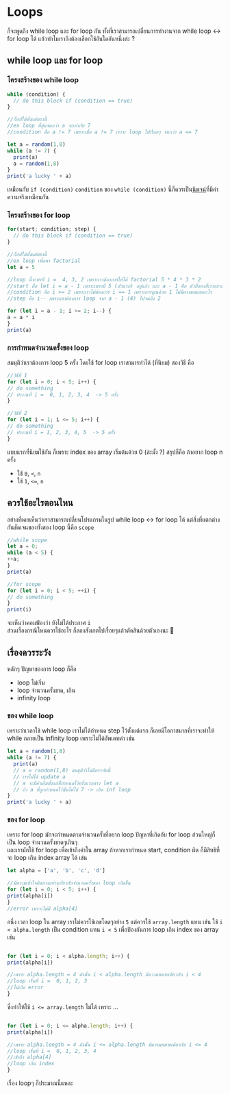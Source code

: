 # Loops
ก็จะพูดถึง while loop และ for loop กัน ทั้งที่เราสามารถเปลี่ยนการทำงานจาก while loop <-> for loop ได้ แล้วทำไมเราถึงต้องเลือกใช้อันใดอันหนึ่งล่ะ ? <br >
## while loop และ for loop 
### โครงสร้างของ while loop
```javascript
while (condition) {
  // do this block if (condition == true)
}

//ก็อปได้ตั้งแต่ตรงนี้
//ex loop ที่สุ่มจนกว่า a จะเท่ากับ 7
//condition คือ a != 7 เพราะเมื่อ a != 7 เราจะ loop ไปเรื่อยๆ จนกว่า a == 7

let a = random(1,8)
while (a != 7) {
  print(a)
  a = random(1,8)
}
print('a lucky ' + a)

```
เหมือนกับ `if (condition)` `condition` ของ `while (condition)` นี้ก็ควรเป็น[นิพจน์](https://github.com/swu60576/cp121-notebook/blob/master/1-data.md#%E0%B8%97%E0%B8%B3%E0%B9%84%E0%B8%A1%E0%B9%80%E0%B8%A3%E0%B8%B2%E0%B8%96%E0%B8%B6%E0%B8%87%E0%B8%95%E0%B9%89%E0%B8%AD%E0%B8%87%E0%B8%84%E0%B8%B3%E0%B8%99%E0%B8%B6%E0%B8%87%E0%B9%80%E0%B8%A3%E0%B8%B7%E0%B9%88%E0%B8%AD%E0%B8%87-datatype-%E0%B8%94%E0%B9%89%E0%B8%A7%E0%B8%A2-)ที่มีค่าความจริงเหมือนกัน

### โครงสร้างของ for loop
```javascript
for(start; condition; step) {
  // do this block if (condition == true)
}

//ก็อปได้ตั้งแต่ตรงนี้
//ex loop เพื่อหา factorial
let a = 5

//loop นี้จะทำที่ i =  4, 3, 2 เพราะเราต้องการให้ได้ factorial 5 * 4 * 3 * 2
//start คือ let i = a - 1 เพราะเพรามี 5 (ตัวแรก) อยู่แล้ว และ a - 1 คือ ตัวที่สองที่เราอยากเอามาคูณกับตัวแรก
//condition คือ i >= 2 เพราะเราไม่ต้องการ i == 1 เพราะการคูณด้วย 1 ไม่มีความหมายอะไร 
//step คือ i-- เพราะเราต้องการ loop จาก a - 1 (4) ไปจนถึง 2 

for (let i = a - 1; i >= 2; i--) {
a = a * i
}
print(a)

```

### การกำหนดจำนวนครั้งของ loop
สมมุติว่าเราต้องการ loop 5 ครั้ง โดยใช้ for loop เราสามารทำได้ (ที่นิยม) สองวิธี คือ
```javascript
//วิธีที่ 1
for (let i = 0; i < 5; i++) {
// do something
// ทำงานที่ i =  0, 1, 2, 3, 4  -> 5 ครั้ง
}

//วิธีที่ 2
for (let i = 1; i <= 5; i++) {
// do something
// ทำงานที่ i = 1, 2, 3, 4, 5  -> 5 ครั้ง
}
```
แบบแรกที่นิยมใช้กัน ก็เพราะ index ของ array เริ่มต้นด้วย 0 (ล่ะมั้ง ?) สรุปก็คือ ถ้าอยาก loop n ครั้ง <br >
* ใช้ `0`, `<`, `n`
* ใช้ `1`, `<=`, `n`

## ควรใช้อะไรตอนไหน 
อย่างที่เคยเห็นว่าเราสามารถเปลี่ยนโปรแกรมในรูป while loop <-> for loop ได้ แต่สิ่งที่แตกต่างกันชัดเจนของทั้งสอง loop นี้คือ `scope`
```javascript
//while scope
let a = 0;
while (a < 5) {
++a;
}
print(a)

//for scope
for (let i = 0; i < 5; ++i) {
// do something
}
print(i)
```
จะเห็นว่าคอมฟ้องว่า ยังไม่ได้ประกาศ `i` <br >
ส่วนเรื่องกรณีไหนควรใช้อะไร ก็ลองสังเกตไปเรื่อยๆแล้วตัดสินด้วยตัวเองนะ 🙂

## เรื่องควรระวัง 
หลักๆ ปัญหาของการ loop ก็คือ
* loop ไม่เริ่ม
* loop จำนวนครั้งขาด, เกิน
* infinity loop 

### ของ while loop
เพราะว่าเวลาใช้ while loop เราไม่ได้กำหนด step ไว้ตั้งแต่แรก ก็เลยมีโอกาสมากที่เราจะทำให้ while กลายเป็น infinity loop เพราะไม่ได้อัพเดทค่า เช่น
```javascript
let a = random(1,8)
while (a != 7) {
  print(a)
  // a = random(1,8) สมมุติว่าไม่มีบรรทัดนี้
  // เราไม่ได้ update a
  // a จะมีค่าเดิมตั้งแต่ที่กำหนดไว้ครั้งแรกตรง let a
  // ถ้า a ที่ถูกกำหนดไว้นั้นไม่ใช่ 7 -> เกิด inf loop
}
print('a lucky ' + a)
```

### ของ for loop
เพราะ for loop มักจะกำหนดตามจำนวนครั้งที่อยาก loop ปัญหาที่เกิดกับ for loop ส่วนใหญ่ก็เป็น loop จำนวนครั้งขาดๆเกินๆ  <br >
และเรามักใช้ for loop เพื่อเข้าถึงค่าใน array ถ้าหากเรากำหนด start, condition ผิด ก็มีสิทธิที่จะ loop เกิน index array ได้ เข่น
```javascript
let alpha = ['a', 'b', 'c', 'd']

//มีความเข้าใจผิดบางอย่างเกั่ยวกับจำนวนครั้งของ loop เกิดขึ้น
for (let i = 0; i < 5; i++) {
print(alpha[i])
}
//error เพราะไม่มี alpha[4]
```
อนึ่ง เวลา loop ใน array เราไม่ควรใช้เลขโดดๆอย่าง `5` แต่ควรใช้ `array.length` แทน เช่น ใช้ `i < alpha.length` เป็น condition แทน `i < 5`
เพื่อป้องกันการ loop เกิน index ของ array เช่น
```javascript

for (let i = 0; i < alpha.length; i++) {
print(alpha[i])

//เพราะ alpha.length = 4 ดังนั้น i < alpha.length มีความหมายเดียวกับ i < 4
//loop เริ่มที่ i =  0, 1, 2, 3
//ไม่เกิด error 
}
``` 
ซึ่งทำให้ใช้ `i <= array.length` ไม่ได้  เพราะ ... 
```javascript

for (let i = 0; i <= alpha.length; i++) {
print(alpha[i])

//เพราะ alpha.length = 4 ดังนั้น i <= alpha.length มีความหมายเดียวกับ i <= 4
//loop เริ่มที่ i =  0, 1, 2, 3, 4
//เข้าถึง alpha[4]
//loop เกิน index 
}
``` 

เรื่อง loopๆ ก็ประมาณนี้แหละ 
